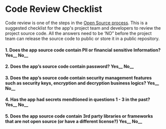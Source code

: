 # Code Review Checklist

Code review is one of the steps in the [Open Source process](https://github.com/GSA/GSAOpenSourcePolicy/blob/master/Process.md). This is a suggested checklist for the app's project team and developers to review the project source code. All the answers need to be ‘NO” before the project team can release the source code to public or store it in a public repository.

#### 1. Does the app source code contain PII or financial sensitive Information?  Yes__ No__   
#### 2. Does the app’s source code contain password?  Yes__ No__
#### 3. Does the app’s source code contain security management features such as security keys, encryption and decryption business logics?  Yes__ No__
#### 4. Has the app had secrets mendtioned in questions 1 - 3 in the past?  Yes__ No__
#### 5. Does the app source code contain 3rd party libraries or frameworks that are not open source (or have a different license?)  Yes__ No__
